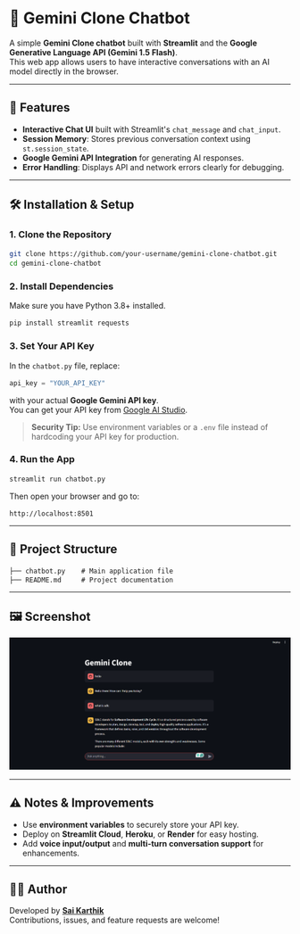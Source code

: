 # 🤖 Gemini Clone Chatbot 

A simple **Gemini Clone chatbot** built with **Streamlit** and the **Google Generative Language API (Gemini 1.5 Flash)**.  
This web app allows users to have interactive conversations with an AI model directly in the browser.

---

## 🚀 Features
- **Interactive Chat UI** built with Streamlit's `chat_message` and `chat_input`.
- **Session Memory**: Stores previous conversation context using `st.session_state`.
- **Google Gemini API Integration** for generating AI responses.
- **Error Handling**: Displays API and network errors clearly for debugging.

---

## 🛠️ Installation & Setup

### 1. Clone the Repository
```bash
git clone https://github.com/your-username/gemini-clone-chatbot.git
cd gemini-clone-chatbot
```

### 2. Install Dependencies
Make sure you have Python 3.8+ installed.
```bash
pip install streamlit requests
```

### 3. Set Your API Key
In the `chatbot.py` file, replace:
```python
api_key = "YOUR_API_KEY"
```
with your actual **Google Gemini API key**.  
You can get your API key from [Google AI Studio](https://makersuite.google.com/).

> **Security Tip:** Use environment variables or a `.env` file instead of hardcoding your API key for production.

### 4. Run the App
```bash
streamlit run chatbot.py
```

Then open your browser and go to:
```
http://localhost:8501
```

---

## 📂 Project Structure
```
├── chatbot.py    # Main application file
├── README.md     # Project documentation
```

---

## 🖼️ Screenshot
![Preview](preview.png)



---

## ⚠️ Notes & Improvements
- Use **environment variables** to securely store your API key.
- Deploy on **Streamlit Cloud**, **Heroku**, or **Render** for easy hosting.
- Add **voice input/output** and **multi-turn conversation support** for enhancements.

---


## 👨‍💻 Author
Developed by **[Sai Karthik](https://github.com/your-username](https://github.com/karthik987949))**  
Contributions, issues, and feature requests are welcome!
